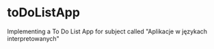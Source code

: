 # toDoListApp
Implementing a To Do List App for subject called "Aplikacje w językach interpretowanych"
